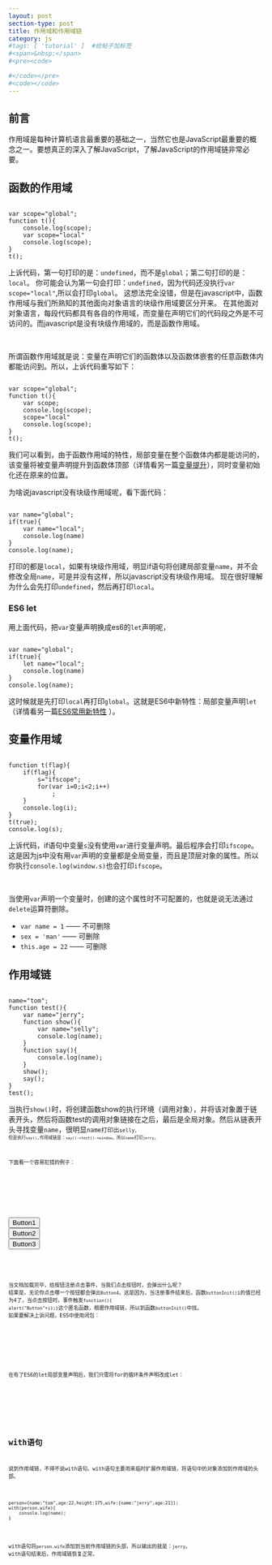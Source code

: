 ```yaml
---
layout: post
section-type: post
title: 作用域和作用域链
category: js
#tags: [ 'tutorial' ]  #给帖子加标签
#<span>&nbsp;</span>
#<pre><code>

#</code></pre>
#<code></code>
---
```


##  前言

作用域是每种计算机语言最重要的基础之一，当然它也是JavaScript最重要的概念之一。要想真正的深入了解JavaScript，了解JavaScript的作用域链非常必要。

##  函数的作用域

<pre><code>
var scope="global";  
function t(){  
    console.log(scope);  
    var scope="local"  
    console.log(scope);  
}  
t(); 
</code></pre>
上诉代码，第一句打印的是：<code>undefined</code>，而不是<code>global</code>；第二句打印的是：<code>local</code>。
你可能会认为第一句会打印：<code>undefined</code>，因为代码还没执行<code>var scope="local"</code>,所以会打印<code>global</code>。
这想法完全没错，但是在javascript中，函数作用域与我们所熟知的其他面向对象语言的块级作用域要区分开来。
在其他面对对象语言，每段代码都具有各自的作用域，而变量在声明它们的代码段之外是不可访问的。而javascript是没有块级作用域的，而是函数作用域。

<br>

所谓函数作用域就是说：变量在声明它们的函数体以及函数体嵌套的任意函数体内都能访问到。所以，上诉代码重写如下：
<pre><code>
var scope="global";  
function t(){
    var scope;
    console.log(scope);  
    scope="local"  
    console.log(scope);  
}  
t(); 
</code></pre>
我们可以看到，由于函数作用域的特性，局部变量在整个函数体内都是能访问的，该变量将被变量声明提升到函数体顶部（详情看另一篇<a href="">变量提升</a>），同时变量初始化还在原来的位置。

为啥说javascript没有块级作用域呢，看下面代码：
<pre><code>
var name="global";  
if(true){  
    var name="local";  
    console.log(name)  
}  
console.log(name);  
</code></pre>
打印的都是<code>local</code>，如果有块级作用域，明显if语句将创建局部变量<code>name</code>，并不会修改全局<code>name</code>，可是并没有这样，所以javascript没有块级作用域。
现在很好理解为什么会先打印<code>undefined</code>，然后再打印<code>local</code>。

###  ES6 let

用上面代码，把<code>var</code>变量声明换成es6的<code>let</code>声明呢，
<pre><code>
var name="global";  
if(true){  
    let name="local";  
    console.log(name)  
}  
console.log(name);  
</code></pre>
这时候就是先打印<code>local</code>再打印<code>global</code>。这就是ES6中新特性：局部变量声明<code>let</code>（详情看另一篇<a href="">ES6常用新特性</a> ）。

##  变量作用域

<pre><code>
function t(flag){  
    if(flag){  
        s="ifscope";  
        for(var i=0;i<2;i++)   
            ;  
    }  
    console.log(i);  
}  
t(true);  
console.log(s);   
</code></pre>
上诉代码，if语句中变量<code>s</code>没有使用<code>var</code>进行变量声明。最后程序会打印<code>ifscope</code>。
这是因为js中没有用<code>var</code>声明的变量都是全局变量，而且是顶层对象的属性。所以你执行<code>console.log(window.s)</code>也会打印<code>ifscope</code>。

<br>

当使用<code>var</code>声明一个变量时，创建的这个属性时不可配置的，也就是说无法通过<code>delete</code>运算符删除。
<ul>
  <li><code>var name = 1</code> —— 不可删除</li>
  <li><code>sex = 'man'</code> —— 可删除</li>
  <li><code>this.age = 22</code> —— 可删除</li>
</ul>

##  作用域链

<pre><code>
name="tom";  
function test(){  
    var name="jerry";  
    function show(){  
        var name="selly";  
        console.log(name);  
    }  
    function say(){  
        console.log(name);  
    }  
    show();  
    say();  
}  
test();     
</code></pre>
当执行<code>show()</code>时，将创建函数show的执行环境（调用对象），并将该对象置于链表开头，然后将函数test的调用对象链接在之后，最后是全局对象。然后从链表开头寻找变量<code>name</code>，很明显<code>name</name>打印出<code>selly<code>。
但是执行<code>say()</code>,作用域链是：<code>say()->test()->window</code>，所以<code>name</code>打印<code>jerry</code>。

下面看一个容易犯错的例子：

<pre><code>
<html>  
<head>  
<script type="text/javascript">  
function buttonInit(){  
    for(var i=1;i<4;i++){  
        var b=document.getElementById("button"+i);  
        b.addEventListener("click",function(){ alert("Button"+i);},false);  
    }  
}  
window.onload=buttonInit;  
</script>  
</head>  
<body>  
<button id="button1">Button1</button>  
<button id="button2">Button2</button>  
<button id="button3">Button3</button>  
</body>  
</html>    
</code></pre>

当文档加载完毕，给按钮注册点击事件，当我们点击按钮时，会弹出什么呢？
结果是，无论你点击哪一个按钮都会弹出<code>Button4</code>。这是因为，当注册事件结束后，函数<code>buttonInit()</code>i的值已经为4了，当点击按钮时，事件触发<code>function(){ alert("Button"+i);}</code>这个匿名函数，根据作用域链，所以到函数<code>buttonInit()</code>中找。
如果要解决上诉问题，ES5中使用闭包：
<pre><code>
<script type="text/javascript">  
function buttonInit(){  
    function test(i) {
      var onclick = function(){
        alert("Button" + i);
      }
      return onclick;
    }
    var b=document.querySelectorAll("button");  
    for(var i=1;i<b.length + 1;i++){  
        b[i - 1].addEventListener("click", test(i), false);  
    }
}  
window.onload=buttonInit;  
</script> 
</code></pre>

在有了ES6的let局部变量声明后，我们只需将for的循环条件声明改成let：
<pre><code>
<script type="text/javascript">  
function buttonInit(){  
    for(let i=1;i<4;i++){  
        var b=document.getElementById("button"+i);  
        b.addEventListener("click",function(){ alert("Button"+i);},false);  
    }  
}  
window.onload=buttonInit;  
</script> 
</code></pre>

##  with语句

说到作用域链，不得不说with语句。with语句主要用来临时扩展作用域链，将语句中的对象添加到作用域的头部。
<pre><code>
person={name:"tom",age:22,height:175,wife:{name:"jerry",age:21}};  
with(person.wife){  
    console.log(name);  
}
</code></pre>
with语句将<code>person.wife</code>添加到当前作用域链的头部，所以输出的就是：<code>jerry</code>。
with语句结束后，作用域链恢复正常。
